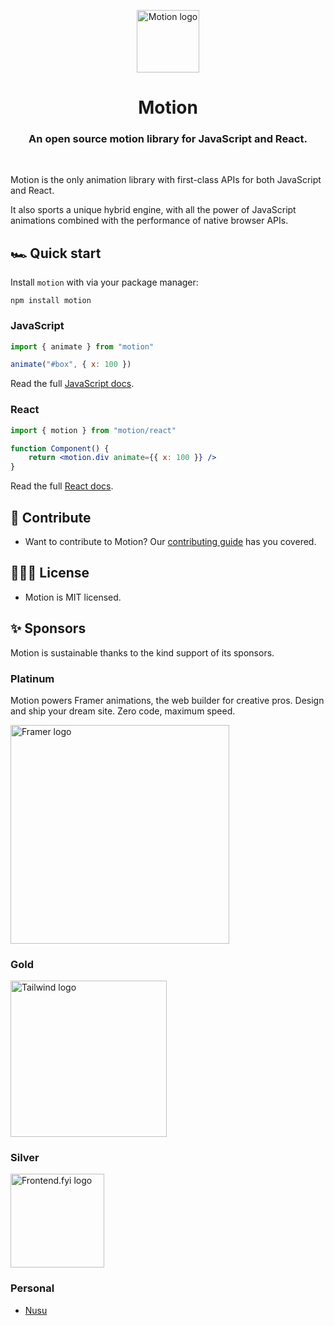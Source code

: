 <p align="center">
  <img width="100" height="100" alt="Motion logo" src="https://user-images.githubusercontent.com/7850794/164965523-3eced4c4-6020-467e-acde-f11b7900ad62.png" alt="Motion logo" />
</p>
<h1 align="center">Motion</h1>
<h3 align="center">
  An open source motion library for JavaScript and React.
</h3>

<br>

Motion is the only animation library with first-class APIs for both JavaScript and React.

It also sports a unique hybrid engine, with all the power of JavaScript animations combined with the performance of native browser APIs.

## 🏎️ Quick start

Install `motion` with via your package manager:

```
npm install motion
```

### JavaScript

```javascript
import { animate } from "motion"

animate("#box", { x: 100 })
```

Read the full [JavaScript docs](https://motion.dev/docs/quick-start).

### React

```jsx
import { motion } from "motion/react"

function Component() {
    return <motion.div animate={{ x: 100 }} />
}
```

Read the full [React docs](https://motion.dev/docs/react-quick-start).

## 💎 Contribute

-   Want to contribute to Motion? Our [contributing guide](https://github.com/framer/motion/blob/master/CONTRIBUTING.md) has you covered.

## 👩🏻‍⚖️ License

-   Motion is MIT licensed.

## ✨ Sponsors

Motion is sustainable thanks to the kind support of its sponsors.

### Platinum

Motion powers Framer animations, the web builder for creative pros. Design and ship your dream site. Zero code, maximum speed.
<br/>

<a href="https://www.framer.com?utm_source=motion-readme">
  <img alt="Framer logo" src="https://github.com/user-attachments/assets/ead6d5d9-c2fd-474a-bcd5-76d1d4fb9867" width="350px" height="350px">
</a>

### Gold

<a href="https://tailwindcss.com">
  <img alt="Tailwind logo" src="https://github.com/user-attachments/assets/4dbfa620-e2e0-434f-a5c0-70268f61176a" width="250px" height="250px">
</a>

### Silver

<a href="https://www.frontend.fyi/?utm_source=motion">
  <img alt="Frontend.fyi logo" src="https://github.com/user-attachments/assets/f6c2a4f8-59a5-424c-8509-ad7876ebebcd" width="150px" height="150px">
</a>

### Personal

- [Nusu](https://x.com/nusualabuga)
